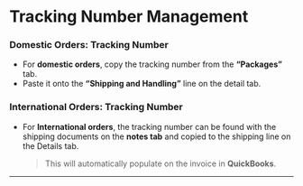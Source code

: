 # Tracking Number Management

### Domestic Orders: Tracking Number

- For **domestic orders**, copy the tracking number from the **“Packages”** tab.
- Paste it onto the **“Shipping and Handling”** line on the detail tab.  

### International Orders: Tracking Number

- For **International orders**, the tracking number can be found with the shipping documents on the **notes tab** and copied to the shipping line on the Details tab.  

  > This will automatically populate on the invoice in **QuickBooks**.

---